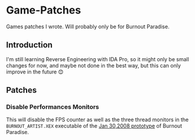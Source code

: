 # Game-Patches
Games patches I wrote. Will probably only be for Burnout Paradise.

## Introduction
I'm still learning Reverse Engineering with IDA Pro, so it might only be small changes for now, and maybe not done in the best way, but this can only improve in the future 😊

## Patches
###  Disable Performances Monitors
This will disable the FPS counter as well as the three thread monitors in the `BURNOUT_ARTIST.XEX` executable of the [Jan 30,2008 prototype](https://hiddenpalace.org/Burnout_Paradise_(Jan_30,_2008_prototype)) of Burnout Paradise.